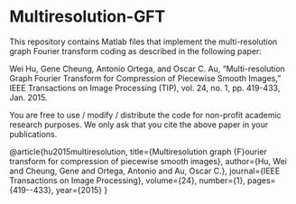 # Multiresolution-GFT
This repository contains Matlab files that implement the multi-resolution graph Fourier transform coding as described in the following paper:

Wei Hu, Gene Cheung, Antonio Ortega, and Oscar C. Au, “Multi-resolution Graph Fourier Transform for Compression of Piecewise Smooth Images,” IEEE Transactions on Image Processing (TIP), vol. 24, no. 1, pp. 419-433, Jan. 2015.

You are free to use / modify / distribute the code for non-profit academic research purposes. We only ask that you cite the above paper in your publications. 

@article{hu2015multiresolution,
  title={Multiresolution graph {F}ourier transform for compression of piecewise smooth images},
  author={Hu, Wei and Cheung, Gene and Ortega, Antonio and Au, Oscar C.},
  journal={IEEE Transactions on Image Processing},
  volume={24},
  number={1},
  pages={419--433},
  year={2015}
}

